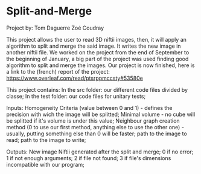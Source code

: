 # Split-and-Merge
Project by:
	Tom Daguerre
	Zoé Coudray

This project allows the user to read 3D niftii images, then, it will apply an algorithm to split and merge the said image.
It writes the new image in another niftii file.
We worked on the project from the end of September to the beginning of January, a big part of the project was used finding good algorithm to split and merge the images.
Our project is now finished, here is a link to the (french) report of the project: https://www.overleaf.com/read/ptsrppmccsty#53580e

This project contains: 
	In the src folder: our different code files divided by classe;
	In the test folder: our code files for unitary tests;

Inputs:
	Homogeneity Criteria (value between 0 and 1) - defines the precision with wich the image will be splitted;
	Minimal volume - no cube will be splitted if it's volume is under this value;
	Neighbour graph creation method (0 to use our first method, anything else to use the other one) - usually, putting something else than 0 will be faster;
	path to the image to read;
	path to the image to write; 

Outputs:
	New image Niftii generated after the split and merge;
	0 if no error;
	1 if not enough arguments;
	2 if file not found;
	3 if file's dimensions incompatible with our program;
